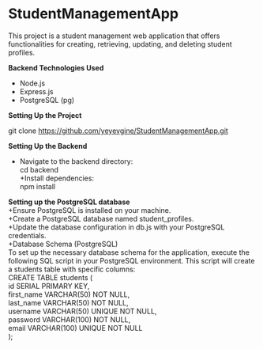 # StudentManagementApp

This project is a student management web application that offers functionalities for creating, retrieving, updating, and deleting student profiles.

**Backend Technologies Used** <br>
+ Node.js <br>
+ Express.js <br>
+ PostgreSQL (pg) <br>


**Setting Up the Project** 

git clone https://github.com/yeyevgine/StudentManagementApp.git

**Setting Up the Backend**

+ Navigate to the backend directory: <br>
cd backend <br>
+Install dependencies: <br>
npm install <br>

**Setting up the PostgreSQL database** <br>
  +Ensure PostgreSQL is installed on your machine. <br>
  +Create a PostgreSQL database named student_profiles. <br>
  +Update the database configuration in db.js with your PostgreSQL credentials. <br>
  +Database Schema (PostgreSQL) <br>
    To set up the necessary database schema for the application, execute the following SQL script in your PostgreSQL           environment. This script will create a students table with specific columns: <br>
    CREATE TABLE students ( <br>
         id SERIAL PRIMARY KEY, <br>
         first_name VARCHAR(50) NOT NULL, <br>
         last_name VARCHAR(50) NOT NULL, <br>
         username VARCHAR(50) UNIQUE NOT NULL, <br>
         password VARCHAR(100) NOT NULL, <br>
         email VARCHAR(100) UNIQUE NOT NULL <br>
    ); <br>
